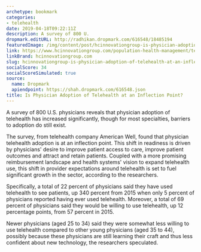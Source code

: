 ```yaml
---
archetype: bookmark
categories:
- telehealth
date: 2019-04-18T09:22:11Z
description: A survey of 800 U.
dropmark.editURL: http://radhikan.dropmark.com/616548/18485194
featuredImage: /img/content/post/hcinnovationgroup-is-physician-adoption-of-telehealth-at-an-inflection-point.jpg
link: https://www.hcinnovationgroup.com/population-health-management/telehealth/news/21076616/is-physician-adoption-of-telehealth-at-an-inflection-point
linkBrand: hcinnovationgroup.com
slug: hcinnovationgroup-is-physician-adoption-of-telehealth-at-an-inflection-point
socialScore: 34
socialScoreSimulated: true
source:
  name: Dropmark
  apiendpoint: https://shah.dropmark.com/616548.json
title: Is Physician Adoption of Telehealth at an Inflection Point?
---
```

A survey of 800 U.S. physicians reveals that physician adoption of telehealth has increased significantly, though for most specialties, barriers to adoption do still exist.

The survey, from telehealth company American Well, found that physician telehealth adoption is at an inflection point. This shift in readiness is driven by physicians' desire to improve patient access to care, improve patient outcomes and attract and retain patients. Coupled with a more promising reimbursement landscape and health systems' vision to expand telehealth use, this shift in provider expectations around telehealth is set to fuel significant growth in the sector, according to the researchers.

Specifically, a total of 22 percent of physicians said they have used telehealth to see patients, up 340 percent from 2015 when only 5 percent of physicians reported having ever used telehealth. Moreover, a total of 69 percent of physicians said they would be willing to use telehealth, up 12 percentage points, from 57 percent in 2015.

Newer physicians (aged 25 to 34) said they were somewhat less willing to use telehealth compared to other young physicians (aged 35 to 44), possibly because these physicians are still learning their craft and thus less confident about new technology, the researchers speculated.

